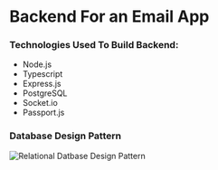 
# Backend For an Email App

### Technologies Used To Build Backend:
-   Node.js
-   Typescript
-   Express.js
-   PostgreSQL
-   Socket.io
-   Passport.js
  
### Database Design Pattern

![Relational Datbase Design Pattern](.docs/db.pattern.png)
